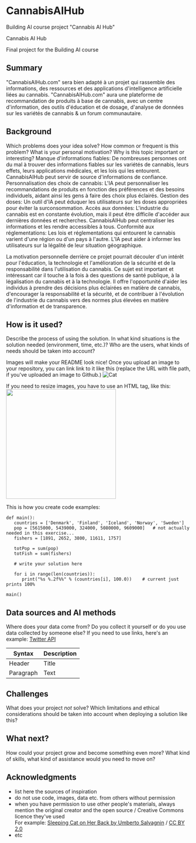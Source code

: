 # CannabisAIHub
Building AI course project "Cannabis AI Hub"
<!-- This is the markdown template for the final project of the Building AI course, 
created by Reaktor Innovations and University of Helsinki. 
Copy the template, paste it to your GitHub README and edit! -->

Cannabis AI Hub

Final project for the Building AI course

## Summary

"CannabisAIHub.com" sera bien adapté à un projet qui rassemble des informations, des ressources et des applications d'intelligence artificielle liées au cannabis. 
"CannabisAIHub.com" aura une plateforme de recommandation de produits à base de cannabis, avec un centre d'information, des outils d'éducation et de dosage, d'analyse de données sur les variétés de cannabis & un forum communautaire.



## Background

Which problems does your idea solve? How common or frequent is this problem? What is your personal motivation? Why is this topic important or interesting?
Manque d'informations fiables: De nombreuses personnes ont du mal à trouver des informations fiables sur les variétés de cannabis, leurs effets, leurs applications médicales, et les lois qui les entourent. CannabisAIHub peut servir de source d'informations de confiance. 
Personnalisation des choix de cannabis: L'IA peut personnaliser les recommandations de produits en fonction des préférences et des besoins individuels, aidant ainsi les gens à faire des choix plus éclairés. 
Gestion des doses: Un outil d'IA peut éduquer les utilisateurs sur les doses appropriées pour éviter la surconsommation. 
Accès aux données: L'industrie du cannabis est en constante évolution, mais il peut être difficile d'accéder aux dernières données et recherches. CannabisAIHub peut centraliser les informations et les rendre accessibles à tous.
Conformité aux réglementations: Les lois et réglementations qui entourent le cannabis varient d'une région ou d'un pays à l'autre. L'IA peut aider à informer les utilisateurs sur la légalité de leur situation géographique.

La motivation personnelle derrière ce projet pourrait découler d'un intérêt pour l'éducation, la technologie et l'amélioration de la sécurité et de la responsabilité dans l'utilisation du cannabis.
Ce sujet est important et intéressant car il touche à la fois à des questions de santé publique, à la légalisation du cannabis et à la technologie. Il offre l'opportunité d'aider les individus à prendre des décisions plus éclairées en matière de cannabis, d'encourager la responsabilité et la sécurité, et de contribuer à l'évolution de l'industrie du cannabis vers des normes plus élevées en matière d'information et de transparence.


## How is it used?

Describe the process of using the solution. In what kind situations is the solution needed (environment, time, etc.)? Who are the users, what kinds of needs should be taken into account?

Images will make your README look nice!
Once you upload an image to your repository, you can link link to it like this (replace the URL with file path, if you've uploaded an image to Github.)
![Cat](https://upload.wikimedia.org/wikipedia/commons/5/5e/Sleeping_cat_on_her_back.jpg)

If you need to resize images, you have to use an HTML tag, like this:
<img src="https://upload.wikimedia.org/wikipedia/commons/5/5e/Sleeping_cat_on_her_back.jpg" width="300">

This is how you create code examples:
```
def main():
   countries = ['Denmark', 'Finland', 'Iceland', 'Norway', 'Sweden']
   pop = [5615000, 5439000, 324000, 5080000, 9609000]   # not actually needed in this exercise...
   fishers = [1891, 2652, 3800, 11611, 1757]

   totPop = sum(pop)
   totFish = sum(fishers)

   # write your solution here

   for i in range(len(countries)):
      print("%s %.2f%%" % (countries[i], 100.0))    # current just prints 100%

main()
```


## Data sources and AI methods
Where does your data come from? Do you collect it yourself or do you use data collected by someone else?
If you need to use links, here's an example:
[Twitter API](https://developer.twitter.com/en/docs)

| Syntax      | Description |
| ----------- | ----------- |
| Header      | Title       |
| Paragraph   | Text        |

## Challenges

What does your project _not_ solve? Which limitations and ethical considerations should be taken into account when deploying a solution like this?

## What next?

How could your project grow and become something even more? What kind of skills, what kind of assistance would you  need to move on? 


## Acknowledgments

* list here the sources of inspiration 
* do not use code, images, data etc. from others without permission
* when you have permission to use other people's materials, always mention the original creator and the open source / Creative Commons licence they've used
  <br>For example: [Sleeping Cat on Her Back by Umberto Salvagnin](https://commons.wikimedia.org/wiki/File:Sleeping_cat_on_her_back.jpg#filelinks) / [CC BY 2.0](https://creativecommons.org/licenses/by/2.0)
* etc
